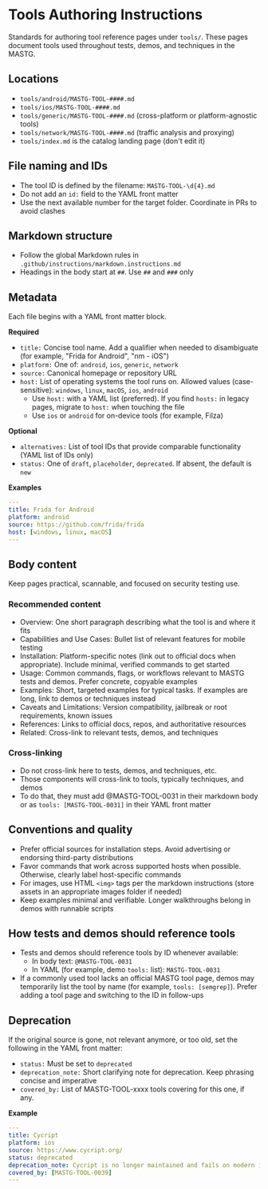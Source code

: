 # Tools Authoring Instructions

Standards for authoring tool reference pages under `tools/`. These pages document tools used throughout tests, demos, and techniques in the MASTG.

## Locations

- `tools/android/MASTG-TOOL-####.md`
- `tools/ios/MASTG-TOOL-####.md`
- `tools/generic/MASTG-TOOL-####.md` (cross-platform or platform-agnostic tools)
- `tools/network/MASTG-TOOL-####.md` (traffic analysis and proxying)
- `tools/index.md` is the catalog landing page (don't edit it)

## File naming and IDs

- The tool ID is defined by the filename: `MASTG-TOOL-\d{4}.md`
- Do not add an `id:` field to the YAML front matter
- Use the next available number for the target folder. Coordinate in PRs to avoid clashes

## Markdown structure

- Follow the global Markdown rules in `.github/instructions/markdown.instructions.md`
- Headings in the body start at `##`. Use `##` and `###` only

## Metadata

Each file begins with a YAML front matter block.

**Required**

- `title:` Concise tool name. Add a qualifier when needed to disambiguate (for example, "Frida for Android", "nm - iOS")
- `platform:` One of: `android`, `ios`, `generic`, `network`
- `source:` Canonical homepage or repository URL
- `host:` List of operating systems the tool runs on. Allowed values (case-sensitive): `windows`, `linux`, `macOS`, `ios`, `android`
  - Use `host:` with a YAML list (preferred). If you find `hosts:` in legacy pages, migrate to `host:` when touching the file
  - Use `ios` or `android` for on-device tools (for example, Filza)

**Optional**

- `alternatives:` List of tool IDs that provide comparable functionality (YAML list of IDs only)
- `status:` One of `draft`, `placeholder`, `deprecated`. If absent, the default is `new`

**Examples**

```yaml
---
title: Frida for Android
platform: android
source: https://github.com/frida/frida
host: [windows, linux, macOS]
---
```

## Body content

Keep pages practical, scannable, and focused on security testing use.

### Recommended content

- Overview: One short paragraph describing what the tool is and where it fits
- Capabilities and Use Cases: Bullet list of relevant features for mobile testing
- Installation: Platform-specific notes (link out to official docs when appropriate). Include minimal, verified commands to get started
- Usage: Common commands, flags, or workflows relevant to MASTG tests and demos. Prefer concrete, copyable examples
- Examples: Short, targeted examples for typical tasks. If examples are long, link to demos or techniques instead
- Caveats and Limitations: Version compatibility, jailbreak or root requirements, known issues
- References: Links to official docs, repos, and authoritative resources
- Related: Cross-link to relevant tests, demos, and techniques

### Cross-linking

- Do not cross-link here to tests, demos, and techniques, etc.
- Those components will cross-link to tools, typically techniques, and demos
- To do that, they must add @MASTG-TOOL-0031 in their markdown body or as `tools: [MASTG-TOOL-0031]` in their YAML front matter

## Conventions and quality

- Prefer official sources for installation steps. Avoid advertising or endorsing third-party distributions
- Favor commands that work across supported hosts when possible. Otherwise, clearly label host-specific commands
- For images, use HTML `<img>` tags per the markdown instructions (store assets in an appropriate images folder if needed)
- Keep examples minimal and verifiable. Longer walkthroughs belong in demos with runnable scripts

## How tests and demos should reference tools

- Tests and demos should reference tools by ID whenever available:
  - In body text: `@MASTG-TOOL-0031`
  - In YAML (for example, demo `tools:` list): `MASTG-TOOL-0031`
- If a commonly used tool lacks an official MASTG tool page, demos may temporarily list the tool by name (for example, `tools: [semgrep]`). Prefer adding a tool page and switching to the ID in follow-ups

## Deprecation

If the original source is gone, not relevant anymore, or too old, set the following in the YAML front matter:

- `status:` Must be set to `deprecated`
- `deprecation_note:` Short clarifying note for deprecation. Keep phrasing concise and imperative
- `covered_by:` List of MASTG-TOOL-xxxx tools covering for this one, if any.

**Example**

```yaml
---
title: Cycript
platform: ios
source: https://www.cycript.org/
status: deprecated
deprecation_note: Cycript is no longer maintained and fails on modern iOS versions. Prefer Frida which is actively supported and more capable
covered_by: [MASTG-TOOL-0039]
---
```